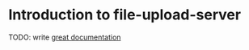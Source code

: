 # Introduction to file-upload-server

TODO: write [great documentation](http://jacobian.org/writing/what-to-write/)
